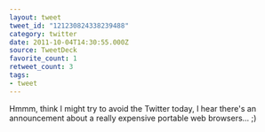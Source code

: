 ```yaml
---
layout: tweet
tweet_id: "121230824338239488"
category: twitter
date: 2011-10-04T14:30:55.000Z
source: TweetDeck
favorite_count: 1
retweet_count: 3
tags:
- tweet
---
```


Hmmm, think I might try to avoid the Twitter today, I hear there's an announcement about a really expensive portable web browsers... ;)
